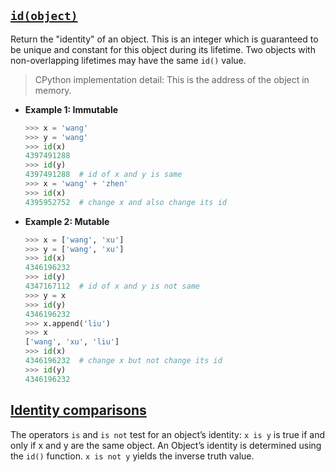 ## [`id(object)`](https://docs.python.org/3/library/functions.html?highlight=staticmethod#id)

Return the "identity" of an object. This is an integer which is guaranteed to be unique and constant for this object during its lifetime. Two objects with non-overlapping lifetimes may have the same `id()` value.

> CPython implementation detail: This is the address of the object in memory.

- **Example 1: Immutable**

    ```python
    >>> x = 'wang'
    >>> y = 'wang'
    >>> id(x)
    4397491288
    >>> id(y)
    4397491288  # id of x and y is same
    >>> x = 'wang' + 'zhen'
    >>> id(x)
    4395952752  # change x and also change its id
    ```

- **Example 2: Mutable**

    ```python
    >>> x = ['wang', 'xu']
    >>> y = ['wang', 'xu']
    >>> id(x)
    4346196232
    >>> id(y)
    4347167112  # id of x and y is not same
    >>> y = x
    >>> id(y)
    4346196232
    >>> x.append('liu')
    >>> x
    ['wang', 'xu', 'liu']
    >>> id(x)
    4346196232  # change x but not change its id
    >>> id(y)
    4346196232
    ```

## [Identity comparisons](https://docs.python.org/3/reference/expressions.html#is-not)

The operators `is` and `is not` test for an object’s identity: `x is y` is true if and only if x and y are the same object. An Object’s identity is determined using the `id()` function. `x is not y` yields the inverse truth value.
